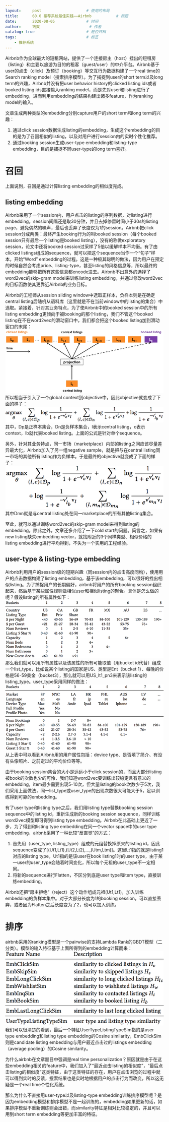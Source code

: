 ```yaml
---
layout:     post   				    # 使用的布局
title:      60.0 推荐系统最佳实践——Airbnb			# 标题 
date:       2020-08-05  			# 时间
author:     钱爽 						# 作者
catalog: true 						# 是否归档
tags:								# 标签
    - 推荐系统
---
```


Airbnb作为全球最大的短租网站，提供了一个连接房主（host）挂出的短租房（listing）和主要以旅游为目的的租客（guest/user）的中介平台。Airbnb基于user的点击（click）及预订（booking）等交互行为数据构建了一个real time的Search ranking model（搜索排序模型）。为了捕捉到user的short term以及long term的兴趣，Airbnb并没有把user behavior history的clicked listing ids或者booked listing ids直接输入ranking model，而是先对user和listing进行了embedding，进而利用embedding的结果构建出诸多feature，作为ranking model的输入。

文章生成两种类型的embedding分别capture用户的short term和long term的兴趣：
1. 通过click session数据生成listing的embedding，生成这个embedding的目的是为了召回相似的listing，以及对用户进行session内的实时个性化推荐。
2. 通过booking session生成user-type embedding和listing-type embedding，目的是捕捉不同user-type的long term喜好。

# 召回

上面说到，召回是通过计算listing embedding的相似度完成。

## listing embedding

Airbnb采用了一个session内，用户点击的listing的序列数据，对listing进行embedding。session间隔还是取30分钟，并且去掉停留时间小于30s的listing page，避免偶然的噪声，最后也丢弃了长度仅为1的session。Airbnb把click session分成两类：最终产生booking行为的叫booked session（每个booked session只有最后一个listing是booked listing），没有的称做exploratory session，论文中还将booked session过采样了5倍以缓解样本不均衡。有了由clicked listings组成的sequence，就可以把这个sequence当作一个“句子”样本，开始“Word” embedding的过程。这是一种极其聪明的做法，因为用户在预定的时候自然会考虑price、listing-type，甚至listing的风格信息等，所以最终的embedding能够把所有这些信息都encode进去。Airbnb不出意外的选择了word2vec的skip-gram model来训练listing embedding，并通过修改word2vec的目标函数使其更靠近Airbnb的业务目标。

Airbnb的工程师从session sliding window中选取正样本，负样本则是在确定central listing后随机从语料库（这里就是不在当前window中的listing的集合）中选取。紧接着，针对其业务特点，为了使Airbnb中的booked session中的所有listing embedding更倾向于被booking的那个listing，我们不管这个booked listing在不在word2vec的滑动窗口中，我们都会把这个booked listing加到滑动窗口的末尾：
![AB](/img/AB-01.png)
所以相当于引入了一个global context到objective中，因此objective就变成了下面的样子：
![AB](/img/AB-02.png)
其中，Dp是正样本集合，Dn是负样本集合，l表示central listing，c表示context，lb就代表booked listing。上面的公式是针对单个sequence。

另外，针对其业务特点，同一市场（marketplace）内部的listing之间应该尽量差异最大化，Airbnb加入了另一组negative sample，就是把与在central listing同一市场的其他所有listing作为负样本。于是最终的objective就变成了下面的样子：
![AB](/img/AB-03.png)
其中Dmn就是与central listing处在同一marketplace的所有其他listing集合。

至此，就可以通过训练word2vec的skip-gram model来得到listing的embedding。除此之外，文章还多介绍了一下cold start的问题。简言之，如果有new listing缺失embedding vector，就找附近的3个同样类型、相似价格的listing embedding进行平均得到，不失为一个实用的工程经验。

## user-type & listing-type embedding

Airbnb利用用户的session级的短期兴趣（同session内的点击高度同构），使用用户的点击数据构建了listing embedding，基于该embedding，可以很好的找出相似listing。为了捕捉用户的长期偏好，airbnb将用户的所有booking session组织起来，然后基于某些属性规则做相似user和相似listing的聚合。具体是怎么做的呢？假设listing的所有属性如下：
![AB](/img/AB-04.png)
那么我们就可以用所有属性以及该属性的所有可能取值（用bucket id代替）组成一个list_type，比如说某个listing的国家是US、类型是Ent（bucket 1）、每晚的价格是56-59美金（bucket3），那么就可以用US_lt1_pn3来表示该listing的listing_type。user_type采用同样的做法：
![AB](/img/AB-05.png)
从上表中可以看到Airbnb用的用户属性包括：device type、是否填了简介、有没有头像照片、之前定过的平均价位等等。

由于booking session集合的大小是远远小于click session的，而且大部分listing被book的次数也少的可怜，我们知道word2vec要训练出较稳定且有意义的embedding，item最少需要出现5-10次，但大量listing的book次数少于5次，我们采用上面做法，同一list_type或user_type的出现次数很大可能大于5，足以训练得到可靠的embedding。

有了user type和listing type之后，我们用listing type替换booking session sequence中的listing id，重新生成新的booking session sequence，同样训练word2vec模型即可得到listing type embedding。Airbnb在此基础上更近了一步，为了得到和listing type embedding在同一个vector space中的user type embedding，airbnb采用了一种比较“反直觉”的方式：
1. 首先用（user_type, listing_type）组成的元组替换掉原来的listing id，因此sequence变成了[(Ut1,Lt1),(Ut2,Lt2),...,(Utm,Ltm)]。这里Lt1指的就是listing1对应的listing type，Ut1指的是该user在book listing1时的user type，由于某一user的user_type会随着时间变化，所以每个元祖的user_type不一定相同。
2. 将新的sequence进行Flatten，不区分到底是user type和item type，直接训练embedding。

Airbnb还把“房主拒绝”（reject）这个动作组成元祖(Ut1,Lt1)，加入训练embedding的负样本集中。对于大部分长度为1的booking session，可以直接丢弃，或者因为Flatten之后长度变为了2，也可以加入训练。

# 排序

airbnb采用的ranking模型是一个pairwise的支持Lambda Rank的GBDT模型（二分类）。模型的输入特征基于上面所得到的embedding计算而来：
![AB](/img/AB-06.png)
我们可以很清楚的看到，最后一个特征UserTypeListingTypeSim指的是user type embedding和listing type embedding的Cosine similarity，EmbClickSim则是candidate listing embedding与用户最近点击过的listings embedding（average pooling）的Cosine similarity。

为什么airbnb在文章题目中强调是real time personalization？原因就是由于在这些embedding相关的feature中，我们加入了“最近点击listing的相似度”，“最后点击listing的相似度”这类特征，由于这类特征的存在，用户在点击浏览的过程中就可以得到实时的反馈，搜索结果也是实时地根据用户的点击行为而改变，所以这无疑是一个real time个性化系统。

那么为什么不直接用user-type以及listing-type embedding训练排序模型呢？是因为embedding模型和排序模型不是一起训练的，embedding如果更新的话，如果排序模型不重新训练则会出错，而similarity特征是相对比较稳定的，并且可以用到short term embedding等更加丰富的特征。